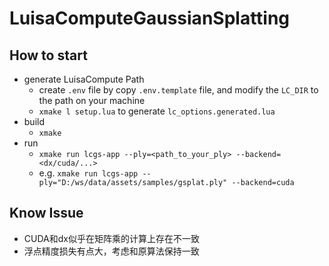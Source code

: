# LuisaComputeGaussianSplatting

## How to start

- generate LuisaCompute Path
  - create `.env` file by copy `.env.template` file, and modify the `LC_DIR` to the path on your machine
  - `xmake l setup.lua` to generate `lc_options.generated.lua`
- build 
  - `xmake` 
- run
  - `xmake run lcgs-app --ply=<path_to_your_ply> --backend=<dx/cuda/...>`
  - e.g. `xmake run lcgs-app --ply="D:/ws/data/assets/samples/gsplat.ply" --backend=cuda`

## Know Issue

- CUDA和dx似乎在矩阵乘的计算上存在不一致
- 浮点精度损失有点大，考虑和原算法保持一致
